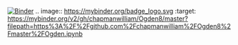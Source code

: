 [![Binder](https://mybinder.org/badge_logo.svg)](https://mybinder.org/v2/gh/chapmanwilliam/Ogden8/master?filepath=https%3A%2F%2Fgithub.com%2Fchapmanwilliam%2FOgden8%2Fmaster%2FOgden.ipynb)
.. image:: https://mybinder.org/badge_logo.svg
 :target: https://mybinder.org/v2/gh/chapmanwilliam/Ogden8/master?filepath=https%3A%2F%2Fgithub.com%2Fchapmanwilliam%2FOgden8%2Fmaster%2FOgden.ipynb
